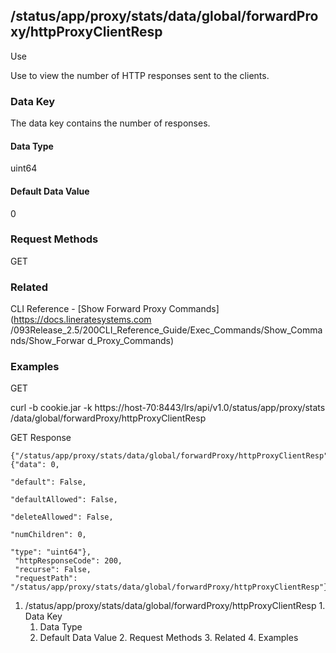 ## /status/app/proxy/stats/data/global/forwardProxy/httpProxyClientResp

Use

Use to view the number of HTTP responses sent to the clients.

### Data Key

The data key contains the number of responses.

#### Data Type

uint64

#### Default Data Value

0

### Request Methods

GET

### Related

CLI Reference - [Show Forward Proxy Commands](https://docs.lineratesystems.com
/093Release_2.5/200CLI_Reference_Guide/Exec_Commands/Show_Commands/Show_Forwar
d_Proxy_Commands)

### Examples

GET

curl -b cookie.jar -k https://host-70:8443/lrs/api/v1.0/status/app/proxy/stats
/data/global/forwardProxy/httpProxyClientResp

GET Response

    
    {"/status/app/proxy/stats/data/global/forwardProxy/httpProxyClientResp": {"data": 0,
                                                                               "default": False,
                                                                               "defaultAllowed": False,
                                                                               "deleteAllowed": False,
                                                                               "numChildren": 0,
                                                                               "type": "uint64"},
     "httpResponseCode": 200,
     "recurse": False,
     "requestPath": "/status/app/proxy/stats/data/global/forwardProxy/httpProxyClientResp"}
    

  1. /status/app/proxy/stats/data/global/forwardProxy/httpProxyClientResp
    1. Data Key
      1. Data Type
      2. Default Data Value
    2. Request Methods
    3. Related
    4. Examples

